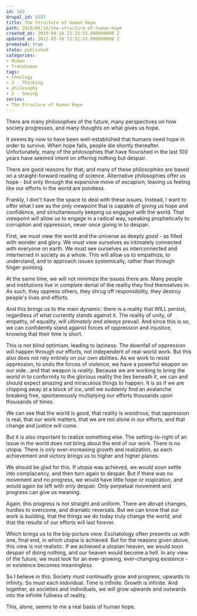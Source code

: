 ```yaml
---
id: 183
drupal_id: 4397
title: The Structure of Human Hope
path: 2010/04/16/the-structure-of-human-hope
created_at: 2010-04-16 23:23:55.000000000 Z
updated_at: 2012-03-10 13:52:22.000000000 Z
promoted: true
state: published
categories:
- Human
- Transhuman
tags:
- theology
- 3 - Thinking
- philosophy
- 2 - Seeing
series:
- The Structure of Human Hope
---
```

There are many philosophies of the future, many perspectives on how society progresses, and many thoughts on what gives us hope.

It seems by now to have been well-established that humans need hope in order to survive. When hope fails, people die shortly thereafter. Unfortunately, many of the philosophies that have flourished in the last 100 years have seemed intent on offering nothing but despair.

There are good reasons for that, and many of these philosophies are based on a straight-forward reading of science. Alternative philosophies offer us hope - but only through the expensive move of escapism, leaving us feeling like our efforts in the world are pointless.

Frankly, I don't have the space to deal with these issues. Instead, I want to offer what I see as the only viewpoint that is capable of giving us hope and confidence, and simultaneously keeping us engaged with the world. That viewpoint will allow us to engage in a radical way, speaking prophetically to corruption and oppression, never once giving in to despair.

First, we must view the world and the universe as deeply <em>good</em> - as filled with wonder and glory. We must view ourselves as intimately connected with everyone on earth. We must see ourselves as interconnected and intertwined in society as a whole. This will allow us to empathize, to understand, and to approach issues systemically, rather than through finger-pointing.

At the same time, we will not minimize the issues there are. Many people and institutions live in complete denial of the reality they find themselves in. As such, they oppress others, they shrug off responsibility, they destroy people's lives and efforts.

And this brings us to the main dynamic: there is a reality that WILL persist, regardless of what currently stands against it. The reality of unity, of empathy, of equality, will <em>ultimately and always</em> prevail. And since this is so, we can confidently stand against forces of oppression and injustice, knowing that their time is short.

This is not blind optimism, leading to laziness. The downfall of oppression will happen through <em>our</em> efforts, not independent of real-world work. But this also does not rely entirely on our own abilities. As we work to resist oppression, to undo the forces of violence, we have a powerful weapon on our side...and that weapon is <em>reality</em>. Because we are working to bring the world in to conformity to the glorious reality the lies beneath it, we can and should expect amazing and miraculous things to happen. It is as if we are chipping away at a block of ice, until we suddenly find an avalanche breaking free, spontaneously multiplying our efforts thousands upon thousands of times.

We can see that the world is good, that reality is wondrous, that oppression is real, that our work matters, that we are not alone in our efforts, and that change and justice will come.

But it is also important to realize something else. The setting-to-right of an issue in the world does not bring about the end of our work. There is no utopia. There is only ever-increasing growth and realization, as each achievement and victory brings us to higher and higher planes.

We should be glad for this. If utopia was achieved, we would soon settle into complacency, and then turn again to despair. But if there was no movement and no progress, we would have little hope or inspiration, and would again be left with only despair. Only perpetual movement and progress can give us meaning.

Again, this progress is not straight and uniform. There are abrupt changes, hurdles to overcome, and dramatic reversals. But we can know that our work is building, that the things we do today truly change the world, and that the results of our efforts will last forever.

Which brings us to the big-picture view. Eschatology often presents us with one, final end, in which utopia is achieved. But for the reasons given above, this view is not realistic. If we achieved a utopian heaven, we would soon despair of doing nothing, and our heaven would become a hell. In any view of the future, we must look for an ever-growing, ever-changing existence - or existence becomes meaningless.

So I believe in this: Society must continually grow and progress, upwards to infinity. So must each individual. Time is infinite. Growth is infinite. And together, as societies and individuals, we will grow upwards and outwards into the infinite fullness of reality.

This, alone, seems to me a real basis of human hope.
